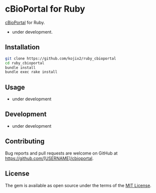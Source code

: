# cBioPortal for Ruby 
[cBioPortal](http://www.cbioportal.org) for Ruby.
* under development.

## Installation

```bash
git clone https://github.com/kojix2/ruby_cbioportal
cd ruby_cbioportal
bundle install
bundle exec rake install
```

## Usage
* under development

## Development
* under development

## Contributing

Bug reports and pull requests are welcome on GitHub at https://github.com/[USERNAME]/cbioportal.

## License

The gem is available as open source under the terms of the [MIT License](https://opensource.org/licenses/MIT).
